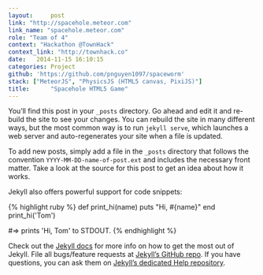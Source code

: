 ```yaml
---
layout:     post
link: "http://spacehole.meteor.com"
link_name: "spacehole.meteor.com"
role: "Team of 4"
context: "Hackathon @TownHack"
context_link: "http://townhack.co"
date:   2014-11-15 16:10:15
categories: Project
github: 'https://github.com/pnguyen1097/spaceworm'
stack: ["MeteorJS", "PhysicsJS (HTML5 canvas, PixiJS)"]
title:      "Spacehole HTML5 Game"
---
```

You’ll find this post in your `_posts` directory. Go ahead and edit it and re-build the site to see your changes. You can rebuild the site in many different ways, but the most common way is to run `jekyll serve`, which launches a web server and auto-regenerates your site when a file is updated.

To add new posts, simply add a file in the `_posts` directory that follows the convention `YYYY-MM-DD-name-of-post.ext` and includes the necessary front matter. Take a look at the source for this post to get an idea about how it works.

Jekyll also offers powerful support for code snippets:

{% highlight ruby %}
def print_hi(name)
  puts "Hi, #{name}"
end
print_hi('Tom')

#=> prints 'Hi, Tom' to STDOUT.
{% endhighlight %}

Check out the [Jekyll docs][jekyll] for more info on how to get the most out of Jekyll. File all bugs/feature requests at [Jekyll’s GitHub repo][jekyll-gh]. If you have questions, you can ask them on [Jekyll’s dedicated Help repository][jekyll-help].

[jekyll]:      http://jekyllrb.com
[jekyll-gh]:   https://github.com/jekyll/jekyll
[jekyll-help]: https://github.com/jekyll/jekyll-help

